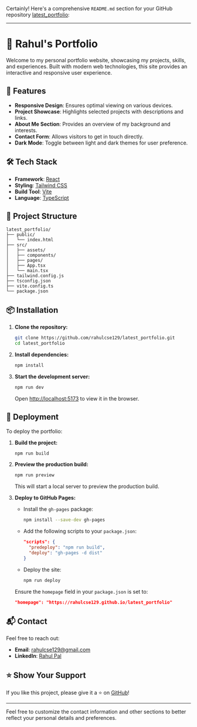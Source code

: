 Certainly! Here's a comprehensive `README.md` section for your GitHub repository [latest\_portfolio](https://github.com/rahulcse129/latest_portfolio/tree/main):

---

# 💼 Rahul's Portfolio

Welcome to my personal portfolio website, showcasing my projects, skills, and experiences. Built with modern web technologies, this site provides an interactive and responsive user experience.

## 🚀 Features

* **Responsive Design**: Ensures optimal viewing on various devices.
* **Project Showcase**: Highlights selected projects with descriptions and links.
* **About Me Section**: Provides an overview of my background and interests.
* **Contact Form**: Allows visitors to get in touch directly.
* **Dark Mode**: Toggle between light and dark themes for user preference.

## 🛠️ Tech Stack

* **Framework**: [React](https://reactjs.org/)
* **Styling**: [Tailwind CSS](https://tailwindcss.com/)
* **Build Tool**: [Vite](https://vitejs.dev/)
* **Language**: [TypeScript](https://www.typescriptlang.org/)

## 📂 Project Structure

```
latest_portfolio/
├── public/
│   └── index.html
├── src/
│   ├── assets/
│   ├── components/
│   ├── pages/
│   ├── App.tsx
│   └── main.tsx
├── tailwind.config.js
├── tsconfig.json
├── vite.config.ts
└── package.json
```

## 📦 Installation

1. **Clone the repository:**

   ```bash
   git clone https://github.com/rahulcse129/latest_portfolio.git
   cd latest_portfolio
   ```

2. **Install dependencies:**

   ```bash
   npm install
   ```

3. **Start the development server:**

   ```bash
   npm run dev
   ```

   Open [http://localhost:5173](http://localhost:5173) to view it in the browser.

## 🚀 Deployment

To deploy the portfolio:

1. **Build the project:**

   ```bash
   npm run build
   ```

2. **Preview the production build:**

   ```bash
   npm run preview
   ```

   This will start a local server to preview the production build.

3. **Deploy to GitHub Pages:**

   * Install the `gh-pages` package:

     ```bash
     npm install --save-dev gh-pages
     ```

   * Add the following scripts to your `package.json`:

     ```json
     "scripts": {
       "predeploy": "npm run build",
       "deploy": "gh-pages -d dist"
     }
     ```

   * Deploy the site:

     ```bash
     npm run deploy
     ```

   Ensure the `homepage` field in your `package.json` is set to:

   ```json
   "homepage": "https://rahulcse129.github.io/latest_portfolio"
   ```

## 📬 Contact

Feel free to reach out:

* **Email**: [rahulcse129@gmail.com](rahulcse129@gmail.com)
* **LinkedIn**: [Rahul Pal](https://www.linkedin.com/in/rahul-pal-b28b9727b/)

## ⭐️ Show Your Support

If you like this project, please give it a ⭐️ on [GitHub](https://github.com/rahulcse129/latest_portfolio)!

---

Feel free to customize the contact information and other sections to better reflect your personal details and preferences.
